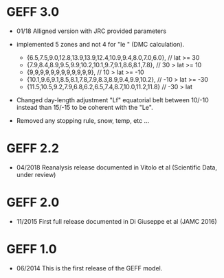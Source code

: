 # GEFF 3.0

* 01/18 Alligned version with JRC provided parameters 
 
*  implemented  5 zones and not 4 for "le " (DMC calculation).

    - {6.5,7.5,9.0,12.8,13.9,13.9,12.4,10.9,9.4,8.0,7.0,6.0},  //          lat >= 30
    - {7.9,8.4,8.9,9.5,9.9,10.2,10.1,9.7,9.1,8.6,8.1,7.8},         // 30 > lat >= 10
    - {9,9,9,9,9,9,9,9,9,9,9,9},                                                         // 10 > lat >= -10
    - {10.1,9.6,9.1,8.5,8.1,7.8,7.9,8.3,8.9,9.4,9.9,10.2},        // -10 > lat >= -30
    - {11.5,10.5,9.2,7.9,6.8,6.2,6.5,7.4,8.7,10.0,11.2,11.8}  // -30 > lat

* Changed  day-length adjustment "Lf"  equatorial belt between  10/-10 instead than  15/-15 to be coherent with the  "Le".

* Removed any stopping rule, snow, temp, etc …

 
# GEFF 2.2

* 04/2018 Reanalysis release documented in Vitolo et al (Scientific Data, under review) 

# GEFF 2.0

* 11/2015 First full release documented in Di Giuseppe et al (JAMC 2016)

# GEFF 1.0

* 06/2014 This is the first release of the GEFF model.
